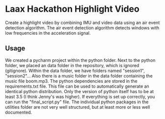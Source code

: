 # Laax Hackathon Highlight Video
Create a highlight video by combining IMU and video data using an air event detection algorithm. The air event detection algorithm detects windows with low frequencies in the acceleration signal.

## Usage
We created a pycharm project within the python folder. Next to the python folder, we placed an data folder in the repository, which is ignored (gitignore). Within the data folder, we have folders named "session1", "session2"... Also there is a music folder in the data folder containing the music file boom.mp3.
The python dependencies are stored in the requirements.txt file. This file can be used to automatically generate an identical python distribution. Only the version of python itself has to be at least 3.5 (I think Jenny's was higher).
If everything is set up correctly, you can run the "final_script.py" file. 
The individual python packages in the utilities folder are not very well structured, but at least more or less well documented.
